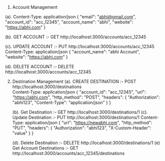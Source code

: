 1. Account Management

  (a).
     Content-Type: application/json
     {
  "email": "abhi@gmail.com",
  "account_id": "acc_12345",
  "account_name": "abhi",
  "website": "https://abhi.com"
    }

  (b). GET ACCOUNT :- GET http://localhost:3000/accounts/acc_12345

  (c). UPDATE ACCOUNT :- PUT http://localhost:3000/accounts/acc_12345
        Content-Type: application/json
        {
          "account_name": "abhi Account",
          "website": "https://abhi.com"
        }

  (d). DELETE ACCOUNT :- DELETE http://localhost:3000/accounts/acc_12345

2. Destination Management
    (a). CREATE DESTINATION :- POST http://localhost:3000/destinations      
                  Content-Type: application/json
                  {
                    "account_id": "acc_12345",
                    "url": "https://abhi.com",
                    "http_method": "POST",
                    "headers": {
                      "Authorization": "abhi123",
                      "Content-Type": "application/json"
                    }
                  }

   (b). Get Destination :- GET http://localhost:3000/destinations/1
   (c). Update Destination :- PUT http://localhost:3000/destinations/1
                                 Content-Type: application/json
                         {
                        "url": "https://newabhi.com",
                        "http_method": "PUT",
                        "headers": {
                          "Authorization": "abhi123",
                          "X-Custom-Header": "value"
                        }
                      }

    (d). Delete Destination :- DELETE http://localhost:3000/destinations/1
    (e) Get Account Destinations :- GET http://localhost:3000/accounts/acc_12345/destinations


